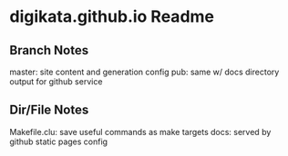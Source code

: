 
# digikata.github.io Readme

## Branch Notes
master: site content and generation config
pub: same w/ docs directory output for github service

## Dir/File Notes
Makefile.clu:  save useful commands as make targets
docs: served by github static pages config
